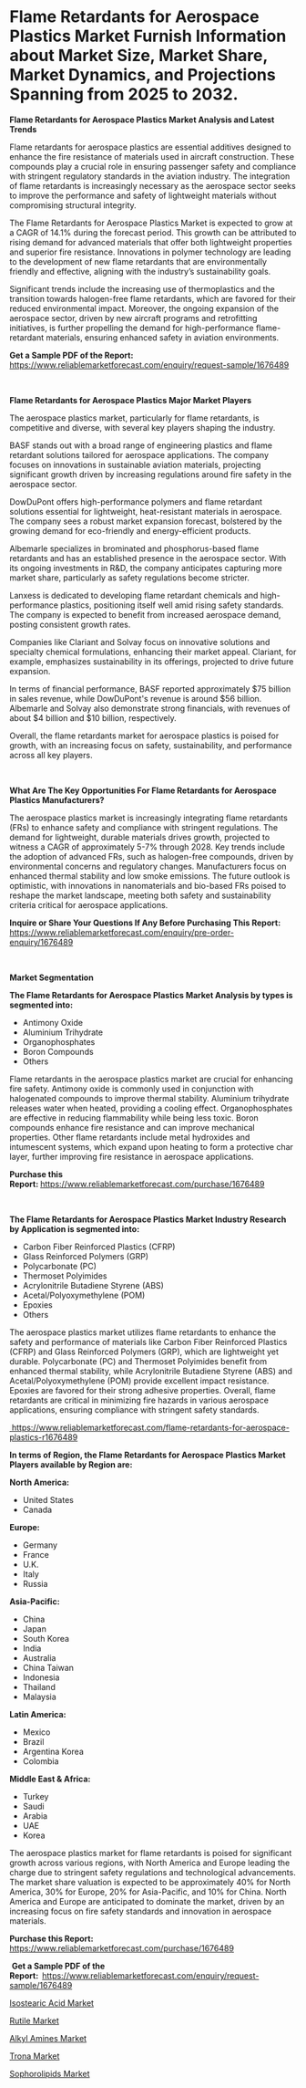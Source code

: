 <p><h1>Flame Retardants for Aerospace Plastics Market Furnish Information about Market Size, Market Share, Market Dynamics, and Projections Spanning from 2025 to 2032.</h1></p><p><strong>Flame Retardants for Aerospace Plastics Market Analysis and Latest Trends</strong></p>
<p><p>Flame retardants for aerospace plastics are essential additives designed to enhance the fire resistance of materials used in aircraft construction. These compounds play a crucial role in ensuring passenger safety and compliance with stringent regulatory standards in the aviation industry. The integration of flame retardants is increasingly necessary as the aerospace sector seeks to improve the performance and safety of lightweight materials without compromising structural integrity.</p><p>The Flame Retardants for Aerospace Plastics Market is expected to grow at a CAGR of 14.1% during the forecast period. This growth can be attributed to rising demand for advanced materials that offer both lightweight properties and superior fire resistance. Innovations in polymer technology are leading to the development of new flame retardants that are environmentally friendly and effective, aligning with the industry’s sustainability goals.</p><p>Significant trends include the increasing use of thermoplastics and the transition towards halogen-free flame retardants, which are favored for their reduced environmental impact. Moreover, the ongoing expansion of the aerospace sector, driven by new aircraft programs and retrofitting initiatives, is further propelling the demand for high-performance flame-retardant materials, ensuring enhanced safety in aviation environments.</p></p>
<p><strong>Get a Sample PDF of the Report:&nbsp;</strong> <a href="https://www.reliablemarketforecast.com/enquiry/request-sample/1676489?utm_campaign=1134&utm_medium=2&utm_source=Github&utm_content=ia&utm_term=31032025&utm_id=flame-retardants-for-aerospace-plastics">https://www.reliablemarketforecast.com/enquiry/request-sample/1676489</a></p>
<p>&nbsp;</p>
<p><strong>Flame Retardants for Aerospace Plastics Major Market Players</strong></p>
<p><p>The aerospace plastics market, particularly for flame retardants, is competitive and diverse, with several key players shaping the industry. </p><p>BASF stands out with a broad range of engineering plastics and flame retardant solutions tailored for aerospace applications. The company focuses on innovations in sustainable aviation materials, projecting significant growth driven by increasing regulations around fire safety in the aerospace sector.</p><p>DowDuPont offers high-performance polymers and flame retardant solutions essential for lightweight, heat-resistant materials in aerospace. The company sees a robust market expansion forecast, bolstered by the growing demand for eco-friendly and energy-efficient products.</p><p>Albemarle specializes in brominated and phosphorus-based flame retardants and has an established presence in the aerospace sector. With its ongoing investments in R&D, the company anticipates capturing more market share, particularly as safety regulations become stricter.</p><p>Lanxess is dedicated to developing flame retardant chemicals and high-performance plastics, positioning itself well amid rising safety standards. The company is expected to benefit from increased aerospace demand, posting consistent growth rates.</p><p>Companies like Clariant and Solvay focus on innovative solutions and specialty chemical formulations, enhancing their market appeal. Clariant, for example, emphasizes sustainability in its offerings, projected to drive future expansion.</p><p>In terms of financial performance, BASF reported approximately $75 billion in sales revenue, while DowDuPont's revenue is around $56 billion. Albemarle and Solvay also demonstrate strong financials, with revenues of about $4 billion and $10 billion, respectively.</p><p>Overall, the flame retardants market for aerospace plastics is poised for growth, with an increasing focus on safety, sustainability, and performance across all key players.</p></p>
<p>&nbsp;</p>
<p><strong>What Are The Key Opportunities For Flame Retardants for Aerospace Plastics Manufacturers?</strong></p>
<p><p>The aerospace plastics market is increasingly integrating flame retardants (FRs) to enhance safety and compliance with stringent regulations. The demand for lightweight, durable materials drives growth, projected to witness a CAGR of approximately 5-7% through 2028. Key trends include the adoption of advanced FRs, such as halogen-free compounds, driven by environmental concerns and regulatory changes. Manufacturers focus on enhanced thermal stability and low smoke emissions. The future outlook is optimistic, with innovations in nanomaterials and bio-based FRs poised to reshape the market landscape, meeting both safety and sustainability criteria critical for aerospace applications.</p></p>
<p><strong>Inquire or Share Your Questions If Any Before Purchasing This Report:</strong> <a href="https://www.reliablemarketforecast.com/enquiry/pre-order-enquiry/1676489?utm_campaign=1134&utm_medium=2&utm_source=Github&utm_content=ia&utm_term=31032025&utm_id=flame-retardants-for-aerospace-plastics">https://www.reliablemarketforecast.com/enquiry/pre-order-enquiry/1676489</a></p>
<p>&nbsp;</p>
<p><strong>Market Segmentation</strong></p>
<p><strong>The Flame Retardants for Aerospace Plastics Market Analysis by types is segmented into:</strong></p>
<p><ul><li>Antimony Oxide</li><li>Aluminium Trihydrate</li><li>Organophosphates</li><li>Boron Compounds</li><li>Others</li></ul></p>
<p><p>Flame retardants in the aerospace plastics market are crucial for enhancing fire safety. Antimony oxide is commonly used in conjunction with halogenated compounds to improve thermal stability. Aluminium trihydrate releases water when heated, providing a cooling effect. Organophosphates are effective in reducing flammability while being less toxic. Boron compounds enhance fire resistance and can improve mechanical properties. Other flame retardants include metal hydroxides and intumescent systems, which expand upon heating to form a protective char layer, further improving fire resistance in aerospace applications.</p></p>
<p><strong>Purchase this Report:&nbsp;</strong><a href="https://www.reliablemarketforecast.com/purchase/1676489?utm_campaign=1134&utm_medium=2&utm_source=Github&utm_content=ia&utm_term=31032025&utm_id=flame-retardants-for-aerospace-plastics">https://www.reliablemarketforecast.com/purchase/1676489</a></p>
<p>&nbsp;</p>
<p><strong>The Flame Retardants for Aerospace Plastics Market Industry Research by Application is segmented into:</strong></p>
<p><ul><li>Carbon Fiber Reinforced Plastics (CFRP)</li><li>Glass Reinforced Polymers (GRP)</li><li>Polycarbonate (PC)</li><li>Thermoset Polyimides</li><li>Acrylonitrile Butadiene Styrene (ABS)</li><li>Acetal/Polyoxymethylene (POM)</li><li>Epoxies</li><li>Others</li></ul></p>
<p><p>The aerospace plastics market utilizes flame retardants to enhance the safety and performance of materials like Carbon Fiber Reinforced Plastics (CFRP) and Glass Reinforced Polymers (GRP), which are lightweight yet durable. Polycarbonate (PC) and Thermoset Polyimides benefit from enhanced thermal stability, while Acrylonitrile Butadiene Styrene (ABS) and Acetal/Polyoxymethylene (POM) provide excellent impact resistance. Epoxies are favored for their strong adhesive properties. Overall, flame retardants are critical in minimizing fire hazards in various aerospace applications, ensuring compliance with stringent safety standards.</p></p>
<p><a href="https://www.reliablemarketforecast.com/flame-retardants-for-aerospace-plastics-r1676489?utm_campaign=1134&utm_medium=2&utm_source=Github&utm_content=ia&utm_term=31032025&utm_id=flame-retardants-for-aerospace-plastics">&nbsp;https://www.reliablemarketforecast.com/flame-retardants-for-aerospace-plastics-r1676489</a></p>
<p><strong>In terms of Region, the Flame Retardants for Aerospace Plastics Market Players available by Region are:</strong></p>
<p>
    <p> <strong> North America: </strong>
        <ul>
            <li>United States</li>
            <li>Canada</li>
        </ul>
        </p> 
    <p> <strong> Europe: </strong>
        <ul>
            <li>Germany</li>
            <li>France</li>
            <li>U.K.</li>
            <li>Italy</li>
            <li>Russia</li>
        </ul>
        </p> 
    <p> <strong> Asia-Pacific: </strong>
        <ul>
            <li>China</li>
            <li>Japan</li>
            <li>South Korea</li>
            <li>India</li>
            <li>Australia</li>
            <li>China Taiwan</li>
            <li>Indonesia</li>
            <li>Thailand</li>
            <li>Malaysia</li>
        </ul>
        </p> 
    <p> <strong> Latin America: </strong>
        <ul>
            <li>Mexico</li>
            <li>Brazil</li>
            <li>Argentina Korea</li>
            <li>Colombia</li>
        </ul>
        </p> 
    <p> <strong> Middle East & Africa: </strong>
        <ul>
            <li>Turkey</li>
            <li>Saudi</li>
            <li>Arabia</li>
            <li>UAE</li>
            <li>Korea</li>
        </ul>
    </p>
    </p>
<p><p>The aerospace plastics market for flame retardants is poised for significant growth across various regions, with North America and Europe leading the charge due to stringent safety regulations and technological advancements. The market share valuation is expected to be approximately 40% for North America, 30% for Europe, 20% for Asia-Pacific, and 10% for China. North America and Europe are anticipated to dominate the market, driven by an increasing focus on fire safety standards and innovation in aerospace materials.</p></p>
<p><strong>Purchase this Report: </strong><a href="https://www.reliablemarketforecast.com/purchase/1676489?utm_campaign=1134&utm_medium=2&utm_source=Github&utm_content=ia&utm_term=31032025&utm_id=flame-retardants-for-aerospace-plastics">https://www.reliablemarketforecast.com/purchase/1676489</a></p>
<p>&nbsp;<strong>Get a Sample PDF of the Report:&nbsp;&nbsp;</strong><a href="https://www.reliablemarketforecast.com/enquiry/request-sample/1676489?utm_campaign=1134&utm_medium=2&utm_source=Github&utm_content=ia&utm_term=31032025&utm_id=flame-retardants-for-aerospace-plastics">https://www.reliablemarketforecast.com/enquiry/request-sample/1676489</a></p>
<p><strong></strong></p>
<p><p><a href="https://github.com/kuziaaring40/Market-Research-Report-List-1/blob/main/isostearic-acid-market.md?utm_campaign=1134&utm_medium=2&utm_source=Github&utm_content=ia&utm_term=31032025&utm_id=flame-retardants-for-aerospace-plastics">Isostearic Acid Market</a></p><p><a href="https://github.com/donnypolan/Market-Research-Report-List-1/blob/main/rutile-market.md?utm_campaign=1134&utm_medium=2&utm_source=Github&utm_content=ia&utm_term=31032025&utm_id=flame-retardants-for-aerospace-plastics">Rutile Market</a></p><p><a href="https://github.com/zemonarutaep/Market-Research-Report-List-1/blob/main/alkyl-amines-market.md?utm_campaign=1134&utm_medium=2&utm_source=Github&utm_content=ia&utm_term=31032025&utm_id=flame-retardants-for-aerospace-plastics">Alkyl Amines Market</a></p><p><a href="https://github.com/ujanoandryvw/Market-Research-Report-List-1/blob/main/trona-market.md?utm_campaign=1134&utm_medium=2&utm_source=Github&utm_content=ia&utm_term=31032025&utm_id=flame-retardants-for-aerospace-plastics">Trona Market</a></p><p><a href="https://github.com/hoganemken50/Market-Research-Report-List-1/blob/main/sophorolipids-market.md?utm_campaign=1134&utm_medium=2&utm_source=Github&utm_content=ia&utm_term=31032025&utm_id=flame-retardants-for-aerospace-plastics">Sophorolipids Market</a></p></p>